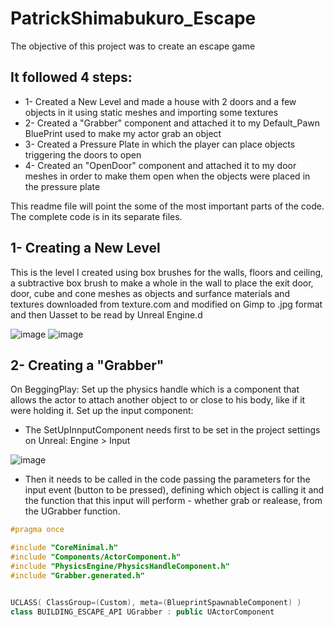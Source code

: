 # PatrickShimabukuro_Escape

The objective of this project was to create an escape game

## It followed 4 steps:
- 1- Created a New Level and made a house with 2 doors and a few objects in it using static meshes and importing some textures
- 2- Created a "Grabber" component and attached it to my Default_Pawn BluePrint used to make my actor grab an object
- 3- Created a Pressure Plate in which the player can place objects triggering the doors to open
- 4- Created an "OpenDoor" component and attached it to my door meshes in order to make them open when the objects were placed in the pressure plate

This readme file will point the some of the most important parts of the code. The complete code is in its separate files.

## 1- Creating a New Level

This is the level I created using box brushes for the walls, floors and ceiling, a subtractive box brush to make a whole in the wall to place the exit door, door, cube and cone meshes as objects and surfance materials and textures downloaded from texture.com and modified on Gimp to .jpg format and then Uasset to be read by Unreal Engine.d

![image](https://user-images.githubusercontent.com/12215115/151789894-9fba1a15-c4a4-431a-a882-831f26c479d8.png)
![image](https://user-images.githubusercontent.com/12215115/151789991-2fedec59-011f-4b6b-a88b-295235c4bf56.png)

## 2- Creating a "Grabber"

On BeggingPlay:
Set up the physics handle which is a component that allows the actor to attach another object to or close to his body, like if it were holding it.
Set up the input component:
  - The SetUpInnputComponent needs first to be set in the project settings on Unreal: Engine > Input

![image](https://user-images.githubusercontent.com/12215115/151792021-02d7ea99-dd1d-47eb-84d9-af8cc7252c56.png)

  - Then it needs to be called in the code passing the parameters for the input event (button to be pressed), defining which object is calling it and the function that this input will perform - whether grab or realease, from the UGrabber function.





```cpp
#pragma once

#include "CoreMinimal.h"
#include "Components/ActorComponent.h"
#include "PhysicsEngine/PhysicsHandleComponent.h"
#include "Grabber.generated.h"


UCLASS( ClassGroup=(Custom), meta=(BlueprintSpawnableComponent) )
class BUILDING_ESCAPE_API UGrabber : public UActorComponent

```
